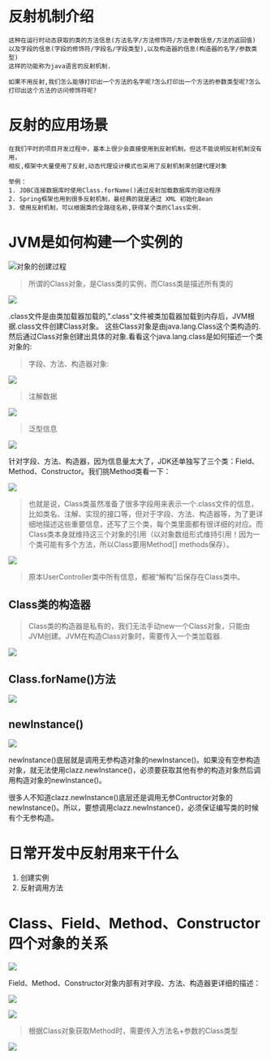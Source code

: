 # 反射机制介绍

    这种在运行时动态获取的类的方法信息(方法名字/方法修饰符/方法参数信息/方法的返回值)
    以及字段的信息(字段的修饰符/字段名/字段类型),以及构造器的信息(构造器的名字/参数类型)
    这样的功能称为java语言的反射机制.
    
    如果不用反射,我们怎么能够打印出一个方法的名字呢?怎么打印出一个方法的参数类型呢?怎么打印出这个方法的访问修饰符呢?

# 反射的应用场景

    在我们平时的项目开发过程中，基本上很少会直接使用到反射机制，但这不能说明反射机制没有用，
    相反,框架中大量使用了反射,动态代理设计模式也采用了反射机制来创建代理对象
    
    举例：
    1. JDBC连接数据库时使用Class.forName()通过反射加载数据库的驱动程序
    2. Spring框架也用到很多反射机制，最经典的就是通过 XML 初始化Bean
    3. 使用反射机制，可以根据类的全路径名称,获得某个类的Class实例.

# JVM是如何构建一个实例的

![对象的创建过程](../pics/JVM是如何构建一个实例的.jpg)

>所谓的Class对象，是Class类的实例，而Class类是描述所有类的

![](../pics/Class对象图解.jpg)

.class文件是由类加载器加载的,".class"文件被类加载器加载到内存后，JVM根据.class文件创建Class对象。
这些Class对象是由java.lang.Class这个类构造的.然后通过Class对象创建出具体的对象.看看这个java.lang.class是如何描述一个类对象的:

>字段、方法、构造器对象:

![](../pics/Class类.jpg)

>注解数据

![](../pics/Class类02.png)

>泛型信息

![](../pics/Class类03.png)

针对字段、方法、构造器，因为信息量太大了，JDK还单独写了三个类：Field、Method、Constructor。我们挑Method类看一下：

![](../pics/Class类-Method.jpg)

>也就是说，Class类虽然准备了很多字段用来表示一个.class文件的信息，比如类名、注解、实现的接口等，但对于字段、方法、构造器等，为了更详细地描述这些重要信息，还写了三个类，每个类里面都有很详细的对应。而Class类本身就维持这三个对象的引用（以对象数组形式维持引用！因为一个类可能有多个方法，所以Class要用Method[] methods保存）。

![](../pics/Class-Method-图解.jpg)

>原本UserController类中所有信息，都被“解构”后保存在Class类中。

## Class类的构造器

>Class类的构造器是私有的，我们无法手动new一个Class对象，只能由JVM创建。JVM在构造Class对象时，需要传入一个类加载器.

![](../pics/Class的构造器.jpg)

## Class.forName()方法

![](../pics/Class.forName()方法.jpg)

## newInstance()

![](../pics/Class-newInstance().jpg)

newInstance()底层就是调用无参构造对象的newInstance()。如果没有空参构造对象，就无法使用clazz.newInstance()，必须要获取其他有参的构造对象然后调用构造对象的newInstance()。

很多人不知道clazz.newInstance()底层还是调用无参Contructor对象的newInstance()。所以，要想调用clazz.newInstance()，必须保证编写类的时候有个无参构造。

# 日常开发中反射用来干什么

1. 创建实例
2. 反射调用方法

# Class、Field、Method、Constructor四个对象的关系

![](../pics/b.jpg)

Field、Method、Constructor对象内部有对字段、方法、构造器更详细的描述：

![](../pics/a.jpg)

![](../pics/Class类中的信息描述.jpg)

>根据Class对象获取Method时，需要传入方法名+参数的Class类型

![](../pics/c.jpg)